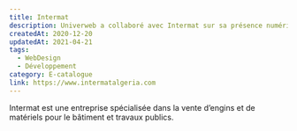 ```yaml
---
title: Intermat
description: Univerweb a collaboré avec Intermat sur sa présence numérique.
createdAt: 2020-12-20
updatedAt: 2021-04-21
tags:
  - WebDesign
  - Développement
category: E-catalogue
link: https://www.intermatalgeria.com
---
```


Intermat est une entreprise spécialisée dans la vente d’engins et de matériels pour le bâtiment et travaux publics.
